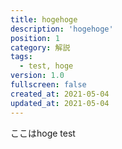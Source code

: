 ```yaml
---
title: hogehoge
description: 'hogehoge'
position: 1
category: 解説
tags: 
  - test, hoge
version: 1.0
fullscreen: false
created_at: 2021-05-04
updated_at: 2021-05-04
---
```


ここはhoge
test
